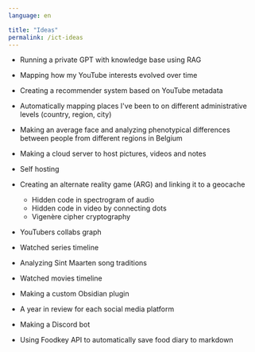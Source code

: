```yaml
---
language: en

title: "Ideas"
permalink: /ict-ideas
---
```


- Running a private GPT with knowledge base using RAG
- Mapping how my YouTube interests evolved over time
- Creating a recommender system based on YouTube metadata
- Automatically mapping places I've been to on different administrative levels (country, region, city)
- Making an average face and analyzing phenotypical differences between people from different regions in Belgium
- Making a cloud server to host pictures, videos and notes
- Self hosting 
- Creating an alternate reality game (ARG) and linking it to a geocache
  - Hidden code in spectrogram of audio
  - Hidden code in video by connecting dots
  - Vigenère cipher cryptography

- YouTubers collabs graph
- Watched series timeline
- Analyzing Sint Maarten song traditions
- Watched movies timeline
- Making a custom Obsidian plugin
- A year in review for each social media platform
- Making a Discord bot
- Using Foodkey API to automatically save food diary to markdown

